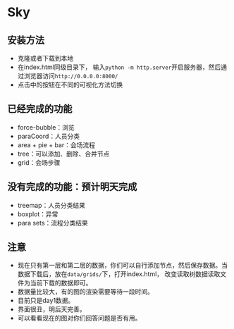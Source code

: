 # Sky
## 安装方法
- 克隆或者下载到本地
- 在index.html同级目录下， 输入```python -m http.server```开启服务器，然后通过浏览器访问```http://0.0.0.0:8000/```
- 点击中的按钮在不同的可视化方法切换

## 已经完成的功能
- force-bubble：浏览
- paraCoord：人员分类
- area + pie + bar：会场流程
- tree：可以添加、删除、合并节点
- grid：会场步骤

## 没有完成的功能：预计明天完成
- treemap：人员分类结果
- boxplot：异常
- para sets：流程分类结果

## 注意
- 现在只有第一层和第二层的数据，你们可以自行添加节点，然后保存数据。当数据下载后，放在```data/grids/```下，打开index.html， 改变读取树数据读取文件为当前下载的数据即可。
- 数据量比较大，有的图的渲染需要等待一段时间。
- 目前只是day1数据。
- 界面很丑，明后天完善。
- 可以看看现在的图对你们回答问题是否有用。
